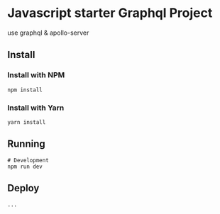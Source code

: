 # Javascript starter Graphql Project

use graphql & apollo-server

## Install

### Install with NPM
    
    npm install

### Install with Yarn
    
    yarn install

## Running
    # Development
    npm run dev


## Deploy

    ...